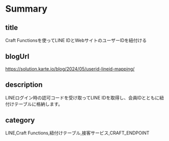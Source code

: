 # Summary

## title

Craft Functionsを使ってLINE IDとWebサイトのユーザーIDを紐付ける

## blogUrl

https://solution.karte.io/blog/2024/05/userid-lineid-mapping/

## description

LINEログイン時の認可コードを受け取ってLINE IDを取得し、会員IDとともに紐付けテーブルに格納します。

## category

LINE,Craft Functions,紐付けテーブル,接客サービス,CRAFT_ENDPOINT